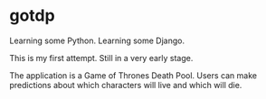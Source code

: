 # gotdp

Learning some Python. Learning some Django.

This is my first attempt. Still in a very early stage.

The application is a Game of Thrones Death Pool. Users can make
predictions about which characters will live and which will die.
